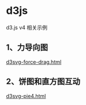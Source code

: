 # d3js
d3.js v4 相关示例

## 1、力导向图
[d3svg-force-drag.html](http://kestrel.cc/myblog/html/svgchart/d3svg-force-drag.htm)

## 2、饼图和直方图互动
[d3svg-pie4.html](http://kestrel.cc/myblog/html/svgchart/d3svg-pie4.htm)


